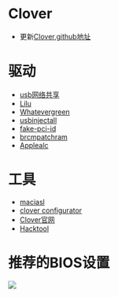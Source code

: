 # Clover

- 更新[Clover](https://cloverdb.com/),[github地址](https://github.com/Dids/clover-builder)


# 驱动

- [usb网络共享](https://github.com/jwise/HoRNDIS)
- [Lilu](https://github.com/acidanthera/Lilu)
- [Whatevergreen](https://github.com/acidanthera/WhateverGreen)
- [usbinjectall](https://bitbucket.org/RehabMan/os-x-usb-inject-all/downloads/)
- [fake-pci-id](https://bitbucket.org/RehabMan/os-x-fake-pci-id)
- [brcmpatchram](https://bitbucket.org/RehabMan/os-x-brcmpatchram)
- [Applealc](https://github.com/acidanthera/AppleALC.git)


# 工具

- [maciasl](https://bitbucket.org/RehabMan/os-x-maciasl-patchmatic)
- [clover configurator](https://mackie100projects.altervista.org/download-clover-configurator/)
- [Clover官网](https://sourceforge.net/projects/cloverefiboot/)
- [Hacktool](https://blog.daliansky.net/Intel-FB-Patcher-tutorial-and-insertion-pose.html)

# 推荐的BIOS设置

![](https://ws1.sinaimg.cn/large/005GQrpLgy1g1n1udzykdj30r30aiac8.jpg)
